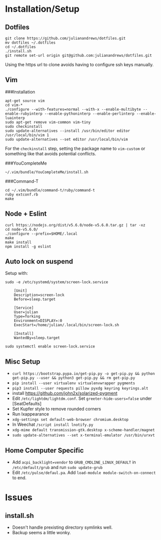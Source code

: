 Installation/Setup
========================

Dotfiles
--------

    git clone https://github.com/julianandrews/dotfiles.git
    mv dotfiles ~/.dotfiles
    cd ~/.dotfiles
    ./install.sh
    git remote set-url origin git@github.com:julianandrews/dotfiles.git

Using the https url to clone avoids having to configure ssh keys manually.

Vim
---

###Installation

    apt-get source vim
    cd vim-*
    ./configure --with-features=normal --with-x --enable-multibyte --enable-rubyinterp --enable-pythoninterp --enable-perlinterp --enable-luainterp
    sudo apt-get remove vim-common vim-tiny
    sudo checkinstall
    sudo update-alternatives --install /usr/bin/editor editor /usr/local/bin/vim 1
    sudo update-alternatives --set editor /usr/local/bin/vim

For the `checkinstall` step, setting the package name to `vim-custom` or something like that avoids potential conflicts.

###YouCompleteMe

    ~/.vim/bundle/YouCompleteMe/install.sh

###Command-T

    cd ~/.vim/bundle/command-t/ruby/command-t
    ruby extconf.rb
    make

Node + Eslint
-------------

    curl https://nodejs.org/dist/v5.6.0/node-v5.6.0.tar.gz | tar -xz
    cd node-v5.6.0/
    ./configure --prefix=$HOME/.local
    make
    make install
    npm install -g eslint

Auto lock on suspend
------------------
Setup with:

    sudo -e /etc/systemd/system/screen-lock.service

        [Unit]
        Description=screen-lock
        Before=sleep.target

        [Service]
        User=julian
        Type=forking
        Environment=DISPLAY=:0
        ExecStart=/home/julian/.local/bin/screen-lock.sh

        [Install]
        WantedBy=sleep.target

    sudo systemctl enable screen-lock.service

Misc Setup
----------
* `curl https://bootstrap.pypa.io/get-pip.py -o get-pip.py && python get-pip.py --user && python3 get-pip.py && rm get-pip.py`
* `pip install --user virtualenv virtualenvwrapper pygments`
* `pip3 install --user requests pillow pyxdg keyring keyrings.alt`
* install https://github.com/john2x/solarized-pygment
* Edit `/etc/lightdm/lightdm.conf`. Set `greeter-hide-users=false` under [SeatDefaults]
* Set Kupfer style to remove rounded corners
* Run lxappearance
* `xdg-settings set default-web-browser chromium.desktop`
* In Weechat `/script install lnotify.py`
* `xdg-mime default transmission-gtk.desktop x-scheme-handler/magnet`
* `sudo update-alternatives --set x-terminal-emulator /usr/bin/urxvt`

Home Computer Specific
----------------------
* Add `acpi_backlight=vendor` to `GRUB_CMDLINE_LINUX_DEFAULT` in `/etc/default/grub` and run `sudo update-grub`
* Edit `/etc/pulse/defaul.pa`. Add `load-module module-switch-on-connect` to end.

Issues
======
install.sh
----------
* Doesn't handle prexisting directory symlinks well.
* Backup seems a little wonky.
